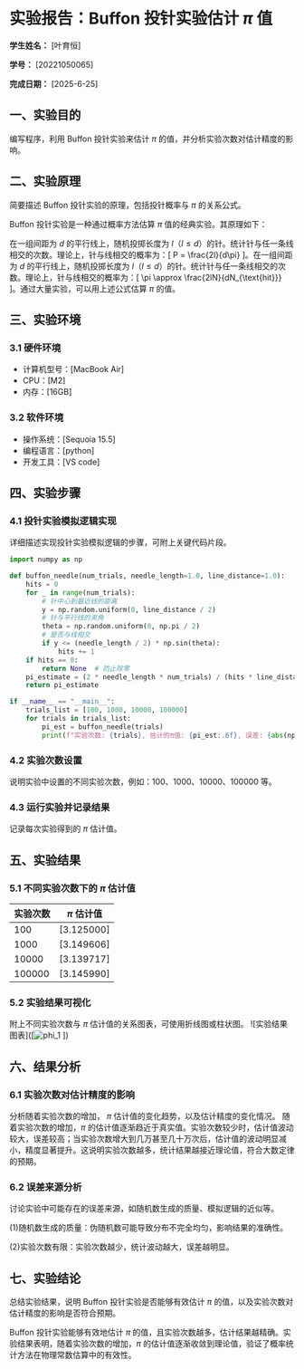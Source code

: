 
# 实验报告：Buffon 投针实验估计 $\pi$ 值

**学生姓名：** [叶育恒] 

**学号：** [20221050065] 

**完成日期：** [2025-6-25]

## 一、实验目的
编写程序，利用 Buffon 投针实验来估计 $\pi$ 的值，并分析实验次数对估计精度的影响。

## 二、实验原理
简要描述 Buffon 投针实验的原理，包括投针概率与 $\pi$ 的关系公式。

Buffon 投针实验是一种通过概率方法估算 $\pi$ 值的经典实验。其原理如下：

在一组间距为 $d$ 的平行线上，随机投掷长度为 $l$（$l \leq d$）的针。统计针与任一条线相交的次数。理论上，针与线相交的概率为：[ P = \frac{2l}{d\pi} ]。在一组间距为 $d$ 的平行线上，随机投掷长度为 $l$（$l \leq d$）的针。统计针与任一条线相交的次数。理论上，针与线相交的概率为：[ \pi \approx \frac{2lN}{dN_{\text{hit}}} ]。通过大量实验，可以用上述公式估算 $\pi$ 的值。

## 三、实验环境
### 3.1 硬件环境
- 计算机型号：[MacBook Air]
- CPU：[M2]
- 内存：[16GB]

### 3.2 软件环境
- 操作系统：[Sequoia 15.5]
- 编程语言：[python]
- 开发工具：[VS code]

## 四、实验步骤
### 4.1 投针实验模拟逻辑实现
详细描述实现投针实验模拟逻辑的步骤，可附上关键代码片段。
```python
import numpy as np

def buffon_needle(num_trials, needle_length=1.0, line_distance=1.0):
    hits = 0
    for _ in range(num_trials):
        # 针中心到最近线的距离
        y = np.random.uniform(0, line_distance / 2)
        # 针与平行线的夹角
        theta = np.random.uniform(0, np.pi / 2)
        # 是否与线相交
        if y <= (needle_length / 2) * np.sin(theta):
            hits += 1
    if hits == 0:
        return None  # 防止除零
    pi_estimate = (2 * needle_length * num_trials) / (hits * line_distance)
    return pi_estimate

if __name__ == "__main__":
    trials_list = [100, 1000, 10000, 100000]
    for trials in trials_list:
        pi_est = buffon_needle(trials)
        print(f"实验次数: {trials}, 估计的π值: {pi_est:.6f}, 误差: {abs(np.pi - pi_est):.6f}")
```

### 4.2 实验次数设置
说明实验中设置的不同实验次数，例如：100、1000、10000、100000 等。

### 4.3 运行实验并记录结果
记录每次实验得到的 $\pi$ 估计值。

## 五、实验结果
### 5.1 不同实验次数下的 $\pi$ 估计值
| 实验次数 | $\pi$ 估计值 |
|----------|---------------|
| 100      | [3.125000]  |
| 1000     | [3.149606]  |
| 10000    | [3.139717]  |
| 100000   | [3.145990]  |

### 5.2 实验结果可视化
附上不同实验次数与 $\pi$ 估计值的关系图表，可使用折线图或柱状图。
![实验结果图表]([![phi_1](https://github.com/user-attachments/assets/c82c6af6-24f5-43ce-a3f5-85830ec68ef3)
])



## 六、结果分析
### 6.1 实验次数对估计精度的影响
分析随着实验次数的增加， $\pi$ 估计值的变化趋势，以及估计精度的变化情况。
随着实验次数的增加，$\pi$ 的估计值逐渐趋近于真实值。实验次数较少时，估计值波动较大，误差较高；当实验次数增大到几万甚至几十万次后，估计值的波动明显减小，精度显著提升。这说明实验次数越多，统计结果越接近理论值，符合大数定律的预期。


### 6.2 误差来源分析
讨论实验中可能存在的误差来源，如随机数生成的质量、模拟逻辑的近似等。

(1)随机数生成的质量：伪随机数可能导致分布不完全均匀，影响结果的准确性。

(2)实验次数有限：实验次数越少，统计波动越大，误差越明显。

## 七、实验结论
总结实验结果，说明 Buffon 投针实验是否能够有效估计 $\pi$ 的值，以及实验次数对估计精度的影响是否符合预期。

Buffon 投针实验能够有效地估计 $\pi$ 的值，且实验次数越多，估计结果越精确。实验结果表明，随着实验次数的增加，$\pi$ 的估计值逐渐收敛到理论值，验证了概率统计方法在物理常数估算中的有效性。



        
